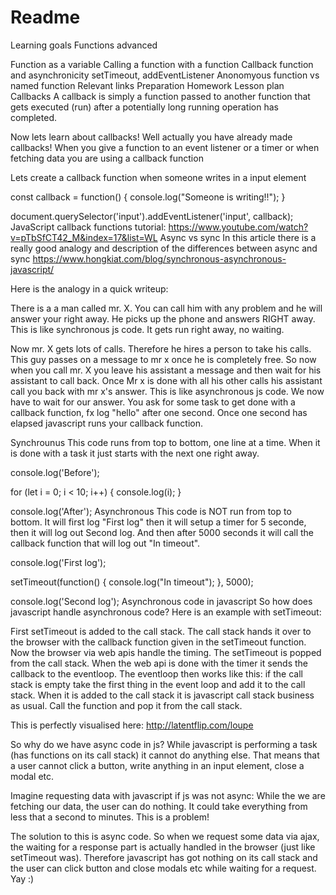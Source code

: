 # Readme
Learning goals
Functions advanced

 Function as a variable
 Calling a function with a function
 Callback function and asynchronicity
 setTimeout, addEventListener
 Anonomyous function vs named function
Relevant links
Preparation
Homework
Lesson plan
Callbacks
A callback is simply a function passed to another function that gets executed (run) after a potentially long running operation has completed.

Now lets learn about callbacks! Well actually you have already made callbacks! When you give a function to an event listener or a timer or when fetching data you are using a callback function

Lets create a callback function when someone writes in a input element

const callback = function() {
    console.log("Someone is writing!!");
}

document.querySelector('input').addEventListener('input', callback);
JavaScript callback functions tutorial: https://www.youtube.com/watch?v=pTbSfCT42_M&index=17&list=WL
Async vs sync
In this article there is a really good analogy and description of the differences between async and sync https://www.hongkiat.com/blog/synchronous-asynchronous-javascript/

Here is the analogy in a quick writeup:

There is a a man called mr. X. You can call him with any problem and he will answer your right away. He picks up the phone and answers RIGHT away. This is like synchronous js code. It gets run right away, no waiting.

Now mr. X gets lots of calls. Therefore he hires a person to take his calls. This guy passes on a message to mr x once he is completely free. So now when you call mr. X you leave his assistant a message and then wait for his assistant to call back. Once Mr x is done with all his other calls his assistant call you back with mr x's answer. This is like asynchronous js code. We now have to wait for our answer. You ask for some task to get done with a callback function, fx log "hello" after one second. Once one second has elapsed javascript runs your callback function.

Synchrounus
This code runs from top to bottom, one line at a time. When it is done with a task it just starts with the next one right away.

console.log('Before');

for (let i = 0; i < 10; i++) {
    console.log(i);
}

console.log('After');
Asynchronous
This code is NOT run from top to bottom. It will first log "First log" then it will setup a timer for 5 seconde, then it will log out Second log. And then after 5000 seconds it will call the callback function that will log out "In timeout".

console.log('First log');

setTimeout(function() {
    console.log("In timeout");
}, 5000);

console.log('Second log');
Asynchronous code in javascript
So how does javascript handle asynchronous code? Here is an example with setTimeout:

First setTimeout is added to the call stack. The call stack hands it over to the browser with the callback function given in the setTimeout function. Now the browser via web apis handle the timing. The setTimeout is popped from the call stack. When the web api is done with the timer it sends the callback to the eventloop. The eventloop then works like this: if the call stack is empty take the first thing in the event loop and add it to the call stack. When it is added to the call stack it is javascript call stack business as usual. Call the function and pop it from the call stack.

This is perfectly visualised here: http://latentflip.com/loupe

So why do we have async code in js?
While javascript is performing a task (has functions on its call stack) it cannot do anything else. That means that a user cannot click a button, write anything in an input element, close a modal etc.

Imagine requesting data with javascript if js was not async: While the we are fetching our data, the user can do nothing. It could take everything from less that a second to minutes. This is a problem!

The solution to this is async code. So when we request some data via ajax, the waiting for a response part is actually handled in the browser (just like setTimeout was). Therefore javascript has got nothing on its call stack and the user can click button and close modals etc while waiting for a request. Yay :)

